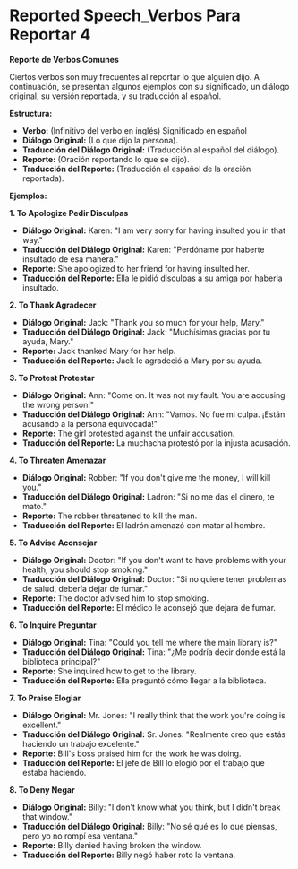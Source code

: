 # Reported Speech_Verbos Para Reportar 4



**Reporte de Verbos Comunes**

Ciertos verbos son muy frecuentes al reportar lo que alguien dijo. A continuación, se presentan algunos ejemplos con su significado, un diálogo original, su versión reportada, y su traducción al español.

**Estructura:**

*   **Verbo:** (Infinitivo del verbo en inglés)    Significado en español
*   **Diálogo Original:** (Lo que dijo la persona).
*   **Traducción del Diálogo Original:** (Traducción al español del diálogo).
*   **Reporte:** (Oración reportando lo que se dijo).
*   **Traducción del Reporte:** (Traducción al español de la oración reportada).

**Ejemplos:**

**1. To Apologize    Pedir Disculpas**

*   **Diálogo Original:** Karen: "I am very sorry for having insulted you in that way."
*   **Traducción del Diálogo Original:** Karen: "Perdóname por haberte insultado de esa manera."
*   **Reporte:** She apologized to her friend for having insulted her.
*   **Traducción del Reporte:** Ella le pidió disculpas a su amiga por haberla insultado.

**2. To Thank    Agradecer**

*   **Diálogo Original:** Jack: "Thank you so much for your help, Mary."
*   **Traducción del Diálogo Original:** Jack: "Muchísimas gracias por tu ayuda, Mary."
*   **Reporte:** Jack thanked Mary for her help.
*   **Traducción del Reporte:** Jack le agradeció a Mary por su ayuda.

**3. To Protest    Protestar**

*   **Diálogo Original:** Ann: "Come on. It was not my fault. You are accusing the wrong person!"
*   **Traducción del Diálogo Original:** Ann: "Vamos. No fue mi culpa. ¡Están acusando a la persona equivocada!"
*   **Reporte:** The girl protested against the unfair accusation.
*   **Traducción del Reporte:** La muchacha protestó por la injusta acusación.

**4. To Threaten    Amenazar**

*   **Diálogo Original:** Robber: "If you don't give me the money, I will kill you."
*   **Traducción del Diálogo Original:** Ladrón: "Si no me das el dinero, te mato."
*   **Reporte:** The robber threatened to kill the man.
*   **Traducción del Reporte:** El ladrón amenazó con matar al hombre.

**5. To Advise    Aconsejar**

*   **Diálogo Original:** Doctor: "If you don't want to have problems with your health, you should stop smoking."
*   **Traducción del Diálogo Original:** Doctor: "Si no quiere tener problemas de salud, debería dejar de fumar."
*   **Reporte:** The doctor advised him to stop smoking.
*   **Traducción del Reporte:** El médico le aconsejó que dejara de fumar.

**6. To Inquire    Preguntar**

*   **Diálogo Original:** Tina: "Could you tell me where the main library is?"
*   **Traducción del Diálogo Original:** Tina: "¿Me podría decir dónde está la biblioteca principal?"
*   **Reporte:** She inquired how to get to the library.
*   **Traducción del Reporte:** Ella preguntó cómo llegar a la biblioteca.

**7. To Praise    Elogiar**

*   **Diálogo Original:** Mr. Jones: "I really think that the work you're doing is excellent."
*   **Traducción del Diálogo Original:** Sr. Jones: "Realmente creo que estás haciendo un trabajo excelente."
*   **Reporte:** Bill's boss praised him for the work he was doing.
*   **Traducción del Reporte:** El jefe de Bill lo elogió por el trabajo que estaba haciendo.

**8. To Deny    Negar**

*   **Diálogo Original:** Billy: "I don't know what you think, but I didn't break that window."
*   **Traducción del Diálogo Original:** Billy: "No sé qué es lo que piensas, pero yo no rompí esa ventana."
*   **Reporte:** Billy denied having broken the window.
*   **Traducción del Reporte:** Billy negó haber roto la ventana.
